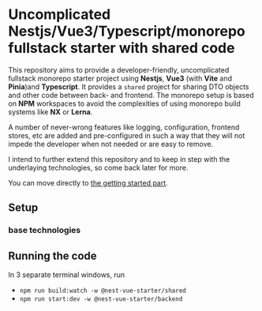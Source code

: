 # Uncomplicated Nestjs/Vue3/Typescript/monorepo fullstack starter with shared code
This repository aims to provide a developer-friendly, uncomplicated fullstack
monorepo starter project using **Nestjs**, **Vue3** (with **Vite**
and **Pinia**)and **Typescript**.  It provides a `shared` project for sharing DTO
objects and other code between back- and frontend.  The monorepo setup is based
on **NPM** workspaces to avoid the complexities of using monorepo build systems
like **NX** or **Lerna**.

A number of never-wrong features like logging, configuration, frontend stores, etc
are added and pre-configured in such a way that they will not impede the developer
when not needed or are easy to remove.

I intend to further extend this repository and to keep in step with the underlaying
technologies, so come back later for more.

You can move directly to [the getting started part](#getting-started).

## Setup

### base technologies

## Running the code
In 3 separate terminal windows, run
- `npm run build:watch -w @nest-vue-starter/shared`
- `npm run start:dev -w @nest-vue-starter/backend`
